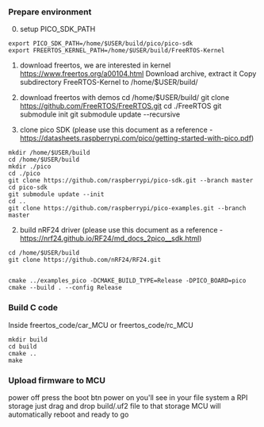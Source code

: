 ### Prepare environment


0) setup PICO_SDK_PATH
```shell
export PICO_SDK_PATH=/home/$USER/build/pico/pico-sdk
export FREERTOS_KERNEL_PATH=/home/$USER/build/FreeRTOS-Kernel
```

1) download freertos, we are interested in kernel
https://www.freertos.org/a00104.html
Download archive, extract it
Copy subdirectory FreeRTOS-Kernel to /home/$USER/build/

2) download freertos with demos
cd /home/$USER/build/
git clone https://github.com/FreeRTOS/FreeRTOS.git
cd ./FreeRTOS
git submodule init
git submodule update --recursive


1) clone pico SDK (please use this document as a reference - https://datasheets.raspberrypi.com/pico/getting-started-with-pico.pdf)
```shell
mkdir /home/$USER/build
cd /home/$USER/build
mkdir ./pico
cd ./pico
git clone https://github.com/raspberrypi/pico-sdk.git --branch master
cd pico-sdk
git submodule update --init
cd ..
git clone https://github.com/raspberrypi/pico-examples.git --branch master
```


2) build nRF24 driver (please use this document as a reference - https://nrf24.github.io/RF24/md_docs_2pico__sdk.html)
```shell
cd /home/$USER/build
git clone https://github.com/nRF24/RF24.git


cmake ../examples_pico -DCMAKE_BUILD_TYPE=Release -DPICO_BOARD=pico
cmake --build . --config Release
```


### Build C code
Inside freertos_code/car_MCU or freertos_code/rc_MCU
```shell
mkdir build
cd build
cmake ..
make
```

### Upload firmware to MCU
power off
press the boot btn
power on
you'll see in your file system a RPI storage
just drag and drop build/.uf2 file to that storage
MCU will automatically reboot and ready to go